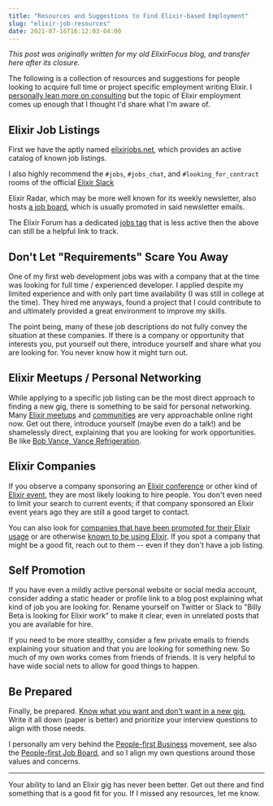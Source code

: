 ```yaml
---
title: "Resources and Suggestions to Find Elixir-based Employment"
slug: "elixir-job-resources"
date: 2021-07-16T16:12:03-04:00
---
```


_This post was originally written for my old ElixirFocus blog, and transfer here after its closure._

The following is a collection of resources and suggestions for people looking to acquire full time or project specific employment writing Elixir. I [personally lean more on consulting](https://mikezornek.com/for-hire/) but the topic of Elixir employment comes up enough that I thought I'd share what I'm aware of.  

## Elixir Job Listings

First we have the aptly named [elixirjobs.net](https://elixirjobs.net/), which provides an active catalog of known job listings. 

I also highly recommend the `#jobs`, `#jobs_chat`, and `#looking_for_contract` rooms of the official [Elixir Slack](https://join.slack.com/t/elixir-lang/shared_invite/zt-eivteker-k_nArD59XHjjN_r8qeH6dw)

Elixir Radar, which may be more well known for its weekly newsletter, also hosts [a job board](https://elixir-radar.com/jobs), which is usually promoted in said newsletter emails.

The Elixir Forum has a dedicated [jobs tag](https://elixirforum.com/c/community/elixir-jobs/16) that is less active then the above can still be a helpful link to track.

## Don't Let "Requirements" Scare You Away

One of my first web development jobs was with a company that at the time was looking for full time / experienced developer. I applied despite my limited experience and with only part time availability (I was still in college at the time). They hired me anyways, found a project that I could contribute to and ultimately provided a great environment to improve my skills. 

The point being, many of these job descriptions do not fully convey the situation at these companies. If there is a company or opportunity that interests you, put yourself out there, introduce yourself and share what you are looking for. You never know how it might turn out.

## Elixir Meetups / Personal Networking

While applying to a specific job listing can be the most direct approach to finding a new gig, there is something to be said for personal networking. Many [Elixir meetups](https://www.meetup.com/topics/elixir/) and [communities](https://github.com/elixir-lang/elixir/wiki) are very approachable online right now. Get out there, introduce yourself (maybe even do a talk!) and be shamelessly direct, explaining that you are looking for work opportunities. Be like [Bob Vance, Vance Refrigeration](https://www.youtube.com/watch?v=z0-W4Sozr4I).

## Elixir Companies 

If you observe a company sponsoring an [Elixir conference](https://github.com/elixir-lang/elixir/wiki/Conferences) or other kind of [Elixir event](https://erlef.org/events/), they are most likely looking to hire people. You don't even need to limit your search to current events; if that company sponsored an Elixir event years ago they are still a good target to contact. 

You can also look for [companies that have been promoted for their Elixir usage](https://elixir-lang.org/cases.html) or are otherwise [known to be using Elixir](https://elixir-companies.com/en). If you spot a company that might be a good fit, reach out to them -- even if they don't have a job listing.

## Self Promotion 

If you have even a mildly active personal website or social media account, consider adding a static header or profile link to a blog post explaining what kind of job you are looking for. Rename yourself on Twitter or Slack to "Billy Beta is looking for Elixir work" to make it clear, even in unrelated posts that you are available for hire.

If you need to be more stealthy, consider a few private emails to friends explaining your situation and that you are looking for something new. So much of my own works comes from friends of friends. It is very helpful to have wide social nets to allow for good things to happen.

## Be Prepared

Finally, be prepared. [Know what you want and don't want in a new gig.](https://thewebivore.com/mnam-a-method-for-defining-your-next-role/) Write it all down (paper is better) and prioritize your interview questions to align with those needs. 

I personally am very behind the [People-first Business](https://wildbit.com/people-first/business) movement, see also the [People-first Job Board](https://peoplefirstjobs.com/), and so I align my own questions around those values and concerns.

---

Your ability to land an Elixir gig has never been better. Get out there and find something that is a good fit for you. If I missed any resources, let me know.
